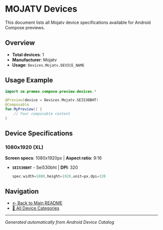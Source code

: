# MOJATV Devices

This document lists all Mojatv device specifications available for Android Compose previews.

## Overview

- **Total devices**: 1
- **Manufacturer**: Mojatv
- **Usage**: `Devices.Mojatv.DEVICE_NAME`

## Usage Example

```kotlin
import se.premex.compose.preview.devices.*

@Preview(device = Devices.Mojatv.SEI530BHT)
@Composable
fun MyPreview() {
    // Your composable content
}
```

## Device Specifications

### 1080x1920 (XL)

**Screen specs**: 1080x1920px | **Aspect ratio**: 9:16

- **`SEI530BHT`** - Sei530bht | **DPI**: 320
  ```kotlin
  spec:width=1080,height=1920,unit=px,dpi=320
  ```

## Navigation

- [← Back to Main README](../../README.md)
- [📱 All Device Categories](../README.md)

---
*Generated automatically from Android Device Catalog*

